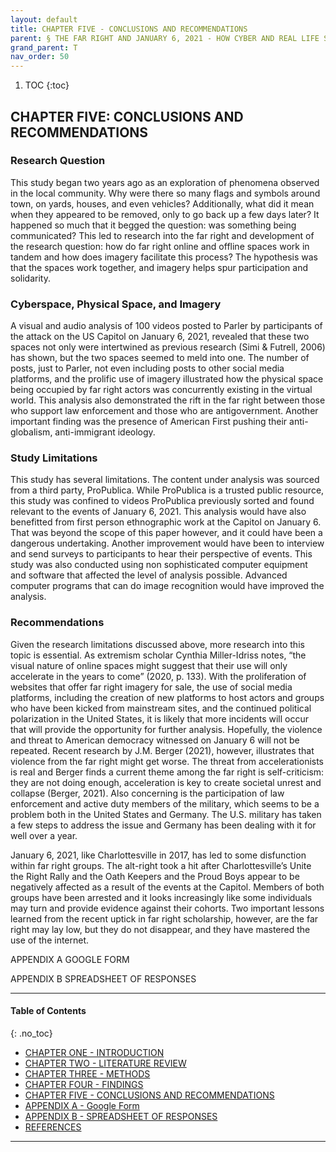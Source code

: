 ```yaml
---
layout: default
title: CHAPTER FIVE - CONCLUSIONS AND RECOMMENDATIONS  
parent: § THE FAR RIGHT AND JANUARY 6, 2021 - HOW CYBER AND REAL LIFE SPACES BECAME ONE AND THE IMAGERY THAT FACILITATED THE PROCESS 
grand_parent: T 
nav_order: 50 
---
```

<style>
.dont-break-out {
  /* These are technically the same, but use both */
  overflow-wrap: break-word;
  word-wrap: break-word;

     -ms-word-break: break-all;
  /* This is the dangerous one in WebKit, as it breaks things wherever */
  word-break: break-all;
  /* Instead use this non-standard one: */
  word-break: break-word;
}

.youtube-container {
    position: relative;
    width: 100%;
    height: 0;
    padding-bottom: 56.25%;
}
.youtube-video {
    position: absolute;
    top: 0;
    left: 0;
    width: 100%;
    height: 100%;
}

</style>

<div class="dont-break-out" markdown="1">

1. TOC
{:toc}

## CHAPTER FIVE: CONCLUSIONS AND RECOMMENDATIONS
### Research Question
This study began two years ago as an exploration of phenomena observed in the local community. Why were there so many flags and symbols around town, on yards, houses, and even vehicles? Additionally, what did it mean when they appeared to be removed, only to go back up a few days later? It happened so much that it begged the question: was something being communicated? This led to research into the far right and development of the research question: how do far right online and offline spaces work in tandem and how does imagery facilitate this process? The hypothesis was that the spaces work together, and imagery helps spur participation and solidarity.

### Cyberspace, Physical Space, and Imagery
A visual and audio analysis of 100 videos posted to Parler by participants of the attack on the US Capitol on January 6, 2021, revealed that these two spaces not only were intertwined as previous research (Simi & Futrell, 2006) has shown, but the two spaces seemed to meld into one. The number of posts, just to Parler, not even including posts to other social media platforms, and the prolific use of imagery illustrated how the physical space being occupied by far right actors was concurrently existing in the virtual world. This analysis also demonstrated the rift in the far right between those who support law enforcement and those who are antigovernment. Another important finding was the presence of American First pushing their anti-globalism, anti-immigrant ideology.

### Study Limitations
This study has several limitations. The content under analysis was sourced from a third party, ProPublica. While ProPublica is a trusted public resource, this study was confined to videos ProPublica previously sorted and found relevant to the events of January 6, 2021. This analysis would have also benefitted from first person ethnographic work at the Capitol on January 6. That was beyond the scope of this paper however, and it could have been a dangerous undertaking. Another improvement would have been to interview and send surveys to participants to hear their perspective of events. This study was also conducted using non sophisticated computer equipment and software that affected the level of analysis possible. Advanced computer programs that can do image recognition would have improved the analysis.

### Recommendations
Given the research limitations discussed above, more research into this topic is essential. As extremism scholar Cynthia Miller-Idriss notes, “the visual nature of online spaces might suggest that their use will only accelerate in the years to come” (2020, p. 133). With the proliferation of websites that offer far right imagery for sale, the use of social media platforms, including the creation of new platforms to host actors and groups who have been kicked from mainstream sites, and the continued political polarization in the United States, it is likely that more incidents will occur that will provide the opportunity for further analysis. Hopefully, the violence and threat to American democracy witnessed on January 6 will not be repeated. Recent research by J.M. Berger (2021), however, illustrates that violence from the far right might get worse. The threat from accelerationists is real and Berger finds a current theme among the far right is self-criticism: they are not doing enough, acceleration is key to create societal unrest and collapse (Berger, 2021). Also concerning is the participation of law enforcement and active duty members of the military, which seems to be a problem both in the United States and Germany. The U.S. military has taken a few steps to address the issue and Germany has been dealing with it for well over a year.

January 6, 2021, like Charlottesville in 2017, has led to some disfunction within far right groups. The alt-right took a hit after Charlottesville’s Unite the Right Rally and the Oath Keepers and the Proud Boys appear to be negatively affected as a result of the events at the Capitol. Members of both groups have been arrested and it looks increasingly like some individuals may turn and provide evidence against their cohorts. Two important lessons learned from the recent uptick in far right scholarship, however, are the far right may lay low, but they do not disappear, and they have mastered the use of the internet.

APPENDIX A
GOOGLE FORM

APPENDIX B
SPREADSHEET OF RESPONSES 

***

#### Table of Contents
{: .no_toc}

<ul><li> <a href="/docs/T/THE-FAR-RIGHT-AND-JANUARY-6-2021-HOW-CYBER-AND-REAL-LIFE-SPACES-BECAME-ONE-AND-THE-IMAGERY-THAT-FACILITATED-THE-PROCESS-1/">CHAPTER ONE - INTRODUCTION</a></li><li> <a href="/docs/T/THE-FAR-RIGHT-AND-JANUARY-6-2021-HOW-CYBER-AND-REAL-LIFE-SPACES-BECAME-ONE-AND-THE-IMAGERY-THAT-FACILITATED-THE-PROCESS-2/">CHAPTER TWO - LITERATURE REVIEW</a></li><li> <a href="/docs/T/THE-FAR-RIGHT-AND-JANUARY-6-2021-HOW-CYBER-AND-REAL-LIFE-SPACES-BECAME-ONE-AND-THE-IMAGERY-THAT-FACILITATED-THE-PROCESS-3/">CHAPTER THREE - METHODS</a></li><li> <a href="/docs/T/THE-FAR-RIGHT-AND-JANUARY-6-2021-HOW-CYBER-AND-REAL-LIFE-SPACES-BECAME-ONE-AND-THE-IMAGERY-THAT-FACILITATED-THE-PROCESS-4/">CHAPTER FOUR - FINDINGS</a></li><li> <a href="/docs/T/THE-FAR-RIGHT-AND-JANUARY-6-2021-HOW-CYBER-AND-REAL-LIFE-SPACES-BECAME-ONE-AND-THE-IMAGERY-THAT-FACILITATED-THE-PROCESS-5/">CHAPTER FIVE - CONCLUSIONS AND RECOMMENDATIONS</a></li><li> <a href="/docs/T/THE-FAR-RIGHT-AND-JANUARY-6-2021-HOW-CYBER-AND-REAL-LIFE-SPACES-BECAME-ONE-AND-THE-IMAGERY-THAT-FACILITATED-THE-PROCESS-6/">APPENDIX A - Google Form</a></li><li> <a href="/docs/T/THE-FAR-RIGHT-AND-JANUARY-6-2021-HOW-CYBER-AND-REAL-LIFE-SPACES-BECAME-ONE-AND-THE-IMAGERY-THAT-FACILITATED-THE-PROCESS-7/">APPENDIX B - SPREADSHEET OF RESPONSES</a></li><li> <a href="/docs/T/THE-FAR-RIGHT-AND-JANUARY-6-2021-HOW-CYBER-AND-REAL-LIFE-SPACES-BECAME-ONE-AND-THE-IMAGERY-THAT-FACILITATED-THE-PROCESS-8/">REFERENCES</a></li></ul>

***

</div>
